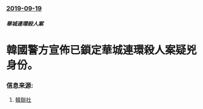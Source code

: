 ### [2019-09-19](/news/2019/09/19/index.md)

##### 華城連環殺人案
# 韓國警方宣佈已鎖定華城連環殺人案疑兇身份。 




### 信息来源:

1. [韓聯社](https://cn.yna.co.kr/view/ACK20190919001300881)
